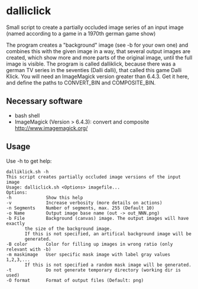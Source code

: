 dalliclick
==========

Small script to create a partially occluded image series of an input image (named according to a game in a 1970th german game show)

The program creates a "background" image (see -b for your own one) and combines this with the given image in a way, that several output images are created, which show more and more parts of the original image, until the full image is visible.
The program is called dalliklick, because there was a german TV series in the seventies (Dalli dalli), that called this game Dalli Klick.
You will need an ImageMagick version greater than 6.4.3. Get it here, and define the paths to CONVERT_BIN and COMPOSITE_BIN.

Necessary software
------------------

* bash shell
* ImageMagick (Version > 6.4.3): convert and composite http://www.imagemagick.org/

Usage
-----

Use -h to get help:

    dalliklick.sh -h
    This script creates partially occluded image versions of the input image
    Usage: dalliclick.sh <Options> imagefile...
    Options:
    -h             Show this help
    -v             Increase verbosity (more details on actions)
    -n Segments    Number of segments, max. 255 (Default 10)
    -o Name        Output image base name (out -> out_NNN.png)
    -b File        Background (canvas) image. The output images will have exactly
		   the size of the background image.
		   If this is not specified, an artifical background image will be
		   generated.
    -B color       Color for filling up images in wrong ratio (only relevant with -b)
    -m maskimage   User specific mask image with label gray values 1,2,3,...
		   If this is not specified a random mask image will be generated.
    -t             Do not generate temporary directory (working dir is used)
    -O format      Format of output files (Default: png)

  

